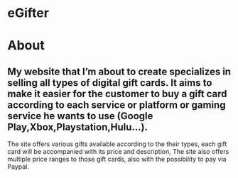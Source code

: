 # eGifter

# About

## My website that I’m about to create specializes in selling all types of digital gift cards. It aims to make it easier for the customer to buy a gift card according to each service or platform or gaming service he wants to use (Google Play,Xbox,Playstation,Hulu…).
The site offers various gifts available according to the their types, each gift card will be accompanied with its price and description,
The site also offers multiple price ranges to those gift cards, also with the possibility to pay via Paypal.

